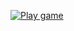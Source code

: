 [![Play game]()](https://raw.githubusercontent.com/Mohammad-Hossein-Dlt/Snake-game/main/media/play_game.mp4)
